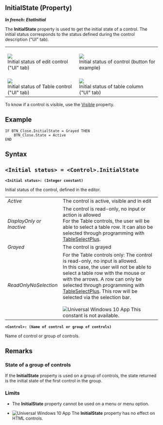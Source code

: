 


## InitialState (Property)

***In french: EtatInitial***
	



<a name="XUse"></a>
<a name="Use"></a>
<a name="description"></a>
The **InitialState** property is used to get the initial state of a control. The initial status corresponds to the status defined during the control description ("UI" tab).


|   |   |
| --- | --- |
| <br>![](https://doc.pcsoft.fr/en-US/images/image.awp?langid=3&name=EtatInitial_Champ.gif)<br>Initial status of edit control ("UI" tab) | <br>![](https://doc.pcsoft.fr/en-US/images/image.awp?langid=3&name=Etat_init_champ_btn.gif)<br>Initial status of control (button for example) |
| <br>![](https://doc.pcsoft.fr/en-US/images/image.awp?langid=3&name=Table_initial.gif)<br>Initial status of Table control ("UI" tab) | <br>![](https://doc.pcsoft.fr/en-US/images/image.awp?langid=3&name=Etat_init_col.gif)<br>Initial status of table column ("UI" tab) |

To know if a control is visible, use the [Visible](../Proprietes/2510138.md) property.






<a name="Example1"></a>
<a name="sample_code"></a>

## Example


```wl
IF BTN_Close.InitialState = Grayed THEN
	BTN_Close.State = Active
END
```

<a name="XSYNTAX"></a>
<a name="SYNTAX1"></a>

## Syntax

`<Initial status> = <Control>.InitialState`
---

**`<Initial status>: (Integer constant)`**

Initial status of the control, defined in the editor.


|   |   |
| --- | --- |
| *Active* | The control is active, visible and in edit |
| *DisplayOnly or Inactive* | The control is read-only, no input or action is allowed<br>For the Table controls, the user will be able to select a table row. It can also be selected through programming with [TableSelectPlus](../WDLang1/3074031.md). |
| *Grayed* | The control is grayed |
| *ReadOnlyNoSelection* | For the Table controls only: The control is read-only, no input is allowed.<br>In this case, the user will not be able to select a table row with the mouse or with the arrows. A row can only be selected through programming with [TableSelectPlus](../WDLang1/3074031.md). This row will be selected via the selection bar.<br><br>![Universal Windows 10 App](https://doc.pcsoft.fr/ext/images/us/UNIVERSALAPP.png) This constant is not available. |



**`<Control>: (Name of control or group of controls)`**

Name of control or group of controls.  



<a name="NOTE0"></a>
<a name="NOTE0_1"></a>

## Remarks


### State of a group of controls
<a name="state_group_controls_ELTPARAGRAPHE000136"></a>

If the **InitialState** property is used on a group of controls, the state returned is the initial state of the first control in the group.
<a name="NOTE0_2"></a>


### Limits
<a name="limits_ELTPARAGRAPHE000145"></a>

- The **InitialState** property cannot be used on a menu or menu option.

- ![Universal Windows 10 App](https://doc.pcsoft.fr/ext/images/us/UNIVERSALAPP.png) The **InitialState** property has no effect on HTML controls. 





